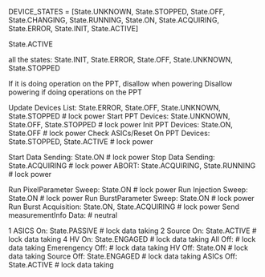 DEVICE_STATES = [State.UNKNOWN, State.STOPPED, State.OFF, State.CHANGING, State.RUNNING,
                 State.ON, State.ACQUIRING, State.ERROR, State.INIT, State.ACTIVE]

State.ACTIVE


all the states: State.INIT, State.ERROR, State.OFF, State.UNKNOWN, State.STOPPED

If it is doing operation on the PPT, disallow when powering
Disallow powering if doing operations on the PPT

Update Devices List: State.ERROR, State.OFF, State.UNKNOWN, State.STOPPED  # lock power
Start PPT Devices: State.UNKNOWN, State.OFF, State.STOPPED  # lock power
Init PPT Devices: State.ON, State.OFF  # lock power
Check ASICs/Reset On PPT Devices: State.STOPPED, State.ACTIVE  # lock power

Start Data Sending:  State.ON  # lock power
Stop Data Sending: State.ACQUIRING  # lock power
ABORT: State.ACQUIRING, State.RUNNING  # lock power

Run PixelParameter Sweep: State.ON  # lock power
Run Injection Sweep: State.ON  # lock power
Run BurstParameter Sweep: State.ON  # lock power
Run Burst Acquisition: State.ON, State.ACQUIRING  # lock power
Send measurementInfo Data:  # neutral

1 ASICS On: State.PASSIVE  # lock data taking
2 Source On:  State.ACTIVE # lock data taking
4 HV On: State.ENGAGED  # lock data taking
All Off:  # lock data taking
Emerengency Off:  # lock data taking
HV Off: State.ON   # lock data taking
Source Off: State.ENGAGED  # lock data taking
ASICs Off:  State.ACTIVE # lock data taking

